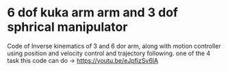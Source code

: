 # 6 dof kuka arm arm and 3 dof sphrical manipulator
Code of Inverse kinematics of 3 and 6 dor arm, along with motion controller using position and velocity control and trajectory following.
one of the 4 task this code can do -> https://youtu.be/eJpfizSv6lA
